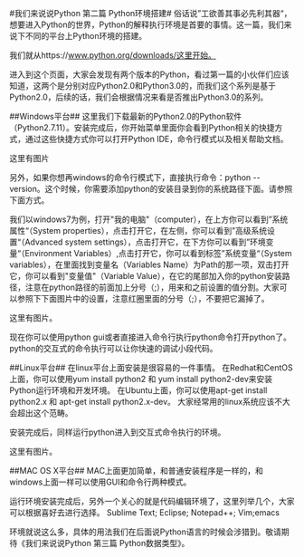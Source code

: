 #我们来说说Python 第二篇 Python环境搭建#
俗话说”工欲善其事必先利其器“，想要进入Python的世界，Python的解释执行环境是首要的事情。这一篇，我们来说下不同的平台上Python环境的搭建。

我们就从https://www.python.org/downloads/这里开始。

进入到这个页面，大家会发现有两个版本的Python，看过第一篇的小伙伴们应该知道，这两个是分别对应Python2.0和Python3.0的，而我们这个系列是基于Python2.0，后续的话，我们会根据情况来看是否推出Python3.0的系列。

##Windows平台##
这里我们下载最新的Python2.0的Python软件（Python2.7.11）。安装完成后，你开始菜单里面你会看到Python相关的快捷方式，通过这些快捷方式你可以打开Python IDE，命令行模式以及相关帮助文档。

这里有图片

另外，如果你想再windows的命令行模式下，直接执行命令：python --version。这个时候，你需要添加python的安装目录到你的系统路径下面。请参照下面方式。

我们以windows7为例，打开"我的电脑"（computer），在上方你可以看到”系统属性“（System properties），点击打开它，在左侧，你可以看到”高级系统设置“（Advanced system settings），点击打开它，在下方你可以看到”环境变量“（Environment Variables）,点击打开它，你可以看到标签”系统变量“（System variables），在里面找到变量名（Variables Name）为Path的那一项，双击打开它，你可以看到"变量值"（Variable Value），在它的尾部加入你的python安装路径，注意在python路径的前面加上分号（;），用来和之前设置的值分割。大家可以参照下下面图片中的设置，注意红圈里面的分号（;），不要把它漏掉了。

这里有图片。

现在你可以使用python gui或者直接进入命令行执行python命令打开python了。python的交互式的命令执行可以让你快速的调试小段代码。

##Linux平台##
在linux平台上面安装是很容易的一件事情。
在Redhat和CentOS上面，你可以使用yum install python2 和 yum install python2-dev来安装Python运行环境和开发环境。
在Ubuntu上面，你可以使用apt-get install python2.x 和 apt-get install python2.x-dev。
大家经常用的linux系统应该不大会超出这个范畴。

安装完成后，同样运行python进入到交互式命令执行的环境。

这里有图片。

##MAC OS X平台##
MAC上面更加简单，和普通安装程序是一样的，和windows上面一样可以使用GUI和命令行两种模式。

运行环境安装完成后，另外一个关心的就是代码编辑环境了，这里列举几个，大家可以根据喜好去进行选择。
Sublime Text; Eclipse; Notepad++; Vim;emacs

环境就说这么多，具体的用法我们在后面说Python语言的时候会涉猎到。敬请期待《我们来说说Python 第三篇 Python数据类型》。
